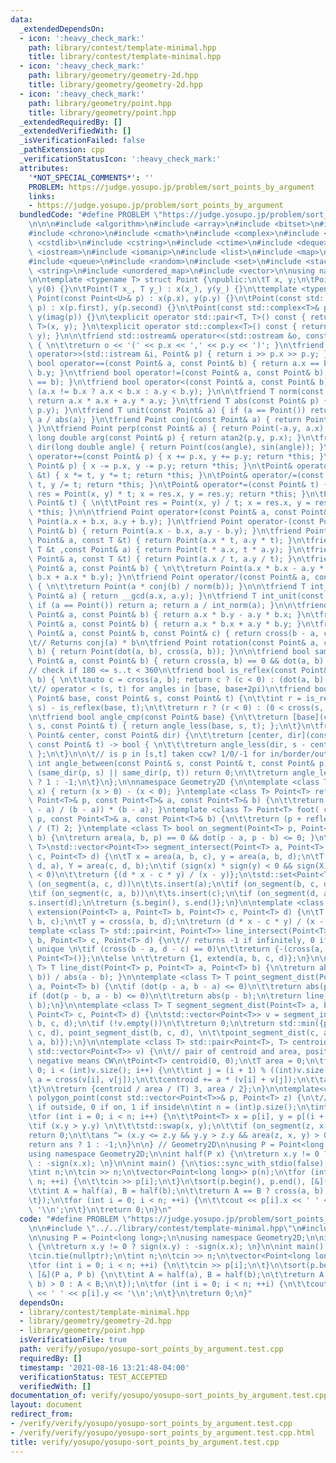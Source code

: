 ```yaml
---
data:
  _extendedDependsOn:
  - icon: ':heavy_check_mark:'
    path: library/contest/template-minimal.hpp
    title: library/contest/template-minimal.hpp
  - icon: ':heavy_check_mark:'
    path: library/geometry/geometry-2d.hpp
    title: library/geometry/geometry-2d.hpp
  - icon: ':heavy_check_mark:'
    path: library/geometry/point.hpp
    title: library/geometry/point.hpp
  _extendedRequiredBy: []
  _extendedVerifiedWith: []
  _isVerificationFailed: false
  _pathExtension: cpp
  _verificationStatusIcon: ':heavy_check_mark:'
  attributes:
    '*NOT_SPECIAL_COMMENTS*': ''
    PROBLEM: https://judge.yosupo.jp/problem/sort_points_by_argument
    links:
    - https://judge.yosupo.jp/problem/sort_points_by_argument
  bundledCode: "#define PROBLEM \"https://judge.yosupo.jp/problem/sort_points_by_argument\"\
    \n\n\n#include <algorithm>\n#include <array>\n#include <bitset>\n#include <cassert>\n\
    #include <chrono>\n#include <cmath>\n#include <complex>\n#include <cstdio>\n#include\
    \ <cstdlib>\n#include <cstring>\n#include <ctime>\n#include <deque>\n#include\
    \ <iostream>\n#include <iomanip>\n#include <list>\n#include <map>\n#include <numeric>\n\
    #include <queue>\n#include <random>\n#include <set>\n#include <stack>\n#include\
    \ <string>\n#include <unordered_map>\n#include <vector>\n\nusing namespace std;\n\
    \n\ntemplate <typename T> struct Point {\npublic:\n\tT x, y;\n\tPoint() : x(0),\
    \ y(0) {}\n\tPoint(T x_, T y_) : x(x_), y(y_) {}\n\ttemplate <typename U> explicit\
    \ Point(const Point<U>& p) : x(p.x), y(p.y) {}\n\tPoint(const std::pair<T, T>&\
    \ p) : x(p.first), y(p.second) {}\n\tPoint(const std::complex<T>& p) : x(real(p)),\
    \ y(imag(p)) {}\n\texplicit operator std::pair<T, T>() const { return std::pair<T,\
    \ T>(x, y); }\n\texplicit operator std::complex<T>() const { return std::complex<T>(x,\
    \ y); }\n\n\tfriend std::ostream& operator<<(std::ostream &o, const Point& p)\
    \ { \n\t\treturn o << '(' << p.x << ',' << p.y << ')'; }\n\tfriend std::istream&\
    \ operator>>(std::istream &i, Point& p) { return i >> p.x >> p.y; }\n\tfriend\
    \ bool operator==(const Point& a, const Point& b) { return a.x == b.x && a.y ==\
    \ b.y; }\n\tfriend bool operator!=(const Point& a, const Point& b) { return !(a\
    \ == b); }\n\tfriend bool operator<(const Point& a, const Point& b) { \n\t\treturn\
    \ (a.x != b.x ? a.x < b.x : a.y < b.y); }\n\n\tfriend T norm(const Point& a) {\
    \ return a.x * a.x + a.y * a.y; }\n\tfriend T abs(const Point& p) { return std::hypot(p.x,\
    \ p.y); }\n\tfriend T unit(const Point& a) { if (a == Point()) return a; return\
    \ a / abs(a); }\n\tfriend Point conj(const Point& a) { return Point(a.x, -a.y);\
    \ }\n\tfriend Point perp(const Point& a) { return Point(-a.y, a.x); }\n\tfriend\
    \ long double arg(const Point& p) { return atan2(p.y, p.x); }\n\tfriend Point\
    \ dir(long double angle) { return Point(cos(angle), sin(angle)); }\n\n\tPoint&\
    \ operator+=(const Point& p) { x += p.x, y += p.y; return *this; }\n\tPoint& operator-=(const\
    \ Point& p) { x -= p.x, y -= p.y; return *this; }\n\tPoint& operator*=(const T\
    \ &t) { x *= t, y *= t; return *this; }\n\tPoint& operator/=(const T &t) { x /=\
    \ t, y /= t; return *this; }\n\tPoint& operator*=(const Point& t) { \n\t\tPoint\
    \ res = Point(x, y) * t; x = res.x, y = res.y; return *this; }\n\tPoint& operator/=(const\
    \ Point& t) { \n\t\tPoint res = Point(x, y) / t; x = res.x, y = res.y; return\
    \ *this; }\n\n\tfriend Point operator+(const Point& a, const Point& b) { return\
    \ Point(a.x + b.x, a.y + b.y); }\n\tfriend Point operator-(const Point& a, const\
    \ Point& b) { return Point(a.x - b.x, a.y - b.y); }\n\tfriend Point operator*(const\
    \ Point& a, const T &t) { return Point(a.x * t, a.y * t); }\n\tfriend Point operator*(const\
    \ T &t ,const Point& a) { return Point(t * a.x, t * a.y); }\n\tfriend Point operator/(const\
    \ Point& a, const T &t) { return Point(a.x / t, a.y / t); }\n\tfriend Point operator*(const\
    \ Point& a, const Point& b) { \n\t\treturn Point(a.x * b.x - a.y * b.y, a.y *\
    \ b.x + a.x * b.y); }\n\tfriend Point operator/(const Point& a, const Point& b)\
    \ { \n\t\treturn Point(a * conj(b) / norm(b)); }\n\n\tfriend T int_norm(const\
    \ Point& a) { return __gcd(a.x, a.y); }\n\tfriend T int_unit(const Point& a) {\
    \ if (a == Point()) return a; return a / int_norm(a); }\n\n\tfriend T cross(const\
    \ Point& a, const Point& b) { return a.x * b.y - a.y * b.x; }\n\tfriend T dot(const\
    \ Point& a, const Point& b) { return a.x * b.x + a.y * b.y; }\n\tfriend T area(const\
    \ Point& a, const Point& b, const Point& c) { return cross(b - a, c - a); }\n\n\
    \t// Returns conj(a) * b\n\tfriend Point rotation(const Point& a, const Point&\
    \ b) { return Point(dot(a, b), cross(a, b)); }\n\n\tfriend bool same_dir(const\
    \ Point& a, const Point& b) { return cross(a, b) == 0 && dot(a, b) > 0; }\n\n\t\
    // check if 180 <= s..t < 360\n\tfriend bool is_reflex(const Point& a, const Point&\
    \ b) { \n\t\tauto c = cross(a, b); return c ? (c < 0) : (dot(a, b) < 0); }\n\n\
    \t// operator < (s, t) for angles in [base, base+2pi)\n\tfriend bool angle_less(const\
    \ Point& base, const Point& s, const Point& t) {\n\t\tint r = is_reflex(base,\
    \ s) - is_reflex(base, t);\n\t\treturn r ? (r < 0) : (0 < cross(s, t));\n\t}\n\
    \n\tfriend bool angle_cmp(const Point& base) {\n\t\treturn [base](const Point&\
    \ s, const Point& t) { return angle_less(base, s, t); };\n\t}\n\tfriend bool angle_cmp_center(const\
    \ Point& center, const Point& dir) {\n\t\treturn [center, dir](const Point& s,\
    \ const Point& t) -> bool { \n\t\t\treturn angle_less(dir, s - center, t - center);\
    \ };\n\t}\n\n\t// is p in [s,t] taken ccw? 1/0/-1 for in/border/out\n\tfriend\
    \ int angle_between(const Point& s, const Point& t, const Point& p) {\n\t\tif\
    \ (same_dir(p, s) || same_dir(p, t)) return 0;\n\t\treturn angle_less(s, p, t)\
    \ ? 1 : -1;\n\t}\n};\n\nnamespace Geometry2D {\n\ntemplate <class T> int sign(T\
    \ x) { return (x > 0) - (x < 0); }\ntemplate <class T> Point<T> reflect(const\
    \ Point<T>& p, const Point<T>& a, const Point<T>& b) {\n\t\treturn a + conj((p\
    \ - a) / (b - a)) * (b - a); }\ntemplate <class T> Point<T> foot( const Point<T>&\
    \ p, const Point<T>& a, const Point<T>& b) {\n\t\treturn (p + reflect(p, a, b))\
    \ / (T) 2; }\ntemplate <class T> bool on_segment(Point<T> p, Point<T> a, Point<T>\
    \ b) {\n\treturn area(a, b, p) == 0 && dot(p - a, p - b) <= 0; }\n\ntemplate <class\
    \ T>\nstd::vector<Point<T>> segment_intersect(Point<T> a, Point<T> b, Point<T>\
    \ c, Point<T> d) {\n\tT x = area(a, b, c), y = area(a, b, d);\n\tT X = area(c,\
    \ d, a), Y = area(c, d, b);\n\tif (sign(x) * sign(y) < 0 && sign(X) * sign(Y)\
    \ < 0)\n\t\treturn {(d * x - c * y) / (x - y)};\n\tstd::set<Point<T>> s;\n\tif\
    \ (on_segment(a, c, d))\n\t\ts.insert(a);\n\tif (on_segment(b, c, d))\n\t\ts.insert(b);\n\
    \tif (on_segment(c, a, b))\n\t\ts.insert(c);\n\tif (on_segment(d, a, b))\n\t\t\
    s.insert(d);\n\treturn {s.begin(), s.end()};\n}\n\ntemplate <class T> Point<T>\
    \ extension(Point<T> a, Point<T> b, Point<T> c, Point<T> d) {\n\tT x = cross(a,\
    \ b, c);\n\tT y = cross(a, b, d);\n\treturn (d * x - c * y) / (x - y);\n}\n\n\
    template <class T> std::pair<int, Point<T>> line_intersect(Point<T> a, Point<T>\
    \ b, Point<T> c, Point<T> d) {\n\t// returns -1 if infinitely, 0 if none, 1 if\
    \ unique \n\tif (cross(b - a, d - c) == 0)\n\t\treturn {-(cross(a, c, d) == 0),\
    \ Point<T>()};\n\telse \n\t\treturn {1, extend(a, b, c, d)};\n}\n\ntemplate <class\
    \ T> T line_dist(Point<T> p, Point<T> a, Point<T> b) {\n\treturn abs(area(p, a,\
    \ b)) / abs(a - b); }\n\ntemplate <class T> T point_segment_dist(Point<T> p, Point<T>\
    \ a, Point<T> b) {\n\tif (dot(p - a, b - a) <= 0)\n\t\treturn abs(p - a);\n\t\
    if (dot(p - b, a - b) <= 0)\n\t\treturn abs(p - b);\n\treturn line_dist(p, a,\
    \ b);\n}\n\ntemplate <class T> T segment_segment_dist(Point<T> a, Point<T> b,\
    \ Point<T> c, Point<T> d) {\n\tstd::vector<Point<T>> v = segment_intersect(a,\
    \ b, c, d);\n\tif (!v.empty())\n\t\treturn 0;\n\treturn std::min({point_segment_dist(a,\
    \ c, d), point_segment_dist(b, c, d), \n\t\tpoint_segment_dist(c, a, b), point_segment_dist(d,\
    \ a, b)});\n}\n\ntemplate <class T> std::pair<Point<T>, T> centroid_area(const\
    \ std::vector<Point<T>> v) {\n\t// pair of centroid and area, positive means CCW,\
    \ negative means CW\n\tPoint<T> centroid(0, 0);\n\tT area = 0;\n\tfor (int i =\
    \ 0; i < (int)v.size(); i++) {\n\t\tint j = (i + 1) % ((int)v.size());\n\t\tT\
    \ a = cross(v[i], v[j]);\n\t\tcentroid += a * (v[i] + v[j]);\n\t\tarea += a;\n\
    \t}\n\treturn {centroid / area / (T) 3, area / 2};\n}\n\ntemplate<class T> int\
    \ polygon_point(const std::vector<Point<T>>& p, Point<T> z) {\n\t// returns -1\
    \ if outside, 0 if on, 1 if inside\n\tint n = (int)p.size();\n\tint ans = 0;\n\
    \tfor (int i = 0; i < n; i++) {\n\t\tPoint<T> x = p[i], y = p[(i + 1) % n];\n\t\
    \tif (x.y > y.y) \n\t\t\tstd::swap(x, y);\n\t\tif (on_segment(z, x, y))\n\t\t\t\
    return 0;\n\t\tans ^= (x.y <= z.y && y.y > z.y && area(z, x, y) > 0);\n\t}\n\t\
    return ans ? 1 : -1;\n}\n\n} // Geometry2D\n\nusing P = Point<long long>;\n\n\
    using namespace Geometry2D;\n\nint half(P x) {\n\treturn x.y != 0 ? sign(x.y)\
    \ : -sign(x.x); \n}\n\nint main() {\n\tios::sync_with_stdio(false);\n\tcin.tie(nullptr);\n\
    \tint n;\n\tcin >> n;\n\tvector<Point<long long>> p(n);\n\tfor (int i = 0; i <\
    \ n; ++i) {\n\t\tcin >> p[i];\n\t}\n\tsort(p.begin(), p.end(), [&](P a, P b) {\n\
    \t\tint A = half(a), B = half(b);\n\t\treturn A == B ? cross(a, b) > 0 : A < B;\n\
    \t});\n\tfor (int i = 0; i < n; ++i) {\n\t\tcout << p[i].x << ' ' << p[i].y <<\
    \ '\\n';\n\t}\n\treturn 0;\n}\n"
  code: "#define PROBLEM \"https://judge.yosupo.jp/problem/sort_points_by_argument\"\
    \n\n#include \"../../library/contest/template-minimal.hpp\"\n#include \"../../library/geometry/geometry-2d.hpp\"\
    \n\nusing P = Point<long long>;\n\nusing namespace Geometry2D;\n\nint half(P x)\
    \ {\n\treturn x.y != 0 ? sign(x.y) : -sign(x.x); \n}\n\nint main() {\n\tios::sync_with_stdio(false);\n\
    \tcin.tie(nullptr);\n\tint n;\n\tcin >> n;\n\tvector<Point<long long>> p(n);\n\
    \tfor (int i = 0; i < n; ++i) {\n\t\tcin >> p[i];\n\t}\n\tsort(p.begin(), p.end(),\
    \ [&](P a, P b) {\n\t\tint A = half(a), B = half(b);\n\t\treturn A == B ? cross(a,\
    \ b) > 0 : A < B;\n\t});\n\tfor (int i = 0; i < n; ++i) {\n\t\tcout << p[i].x\
    \ << ' ' << p[i].y << '\\n';\n\t}\n\treturn 0;\n}"
  dependsOn:
  - library/contest/template-minimal.hpp
  - library/geometry/geometry-2d.hpp
  - library/geometry/point.hpp
  isVerificationFile: true
  path: verify/yosupo/yosupo-sort_points_by_argument.test.cpp
  requiredBy: []
  timestamp: '2021-08-16 13:21:48-04:00'
  verificationStatus: TEST_ACCEPTED
  verifiedWith: []
documentation_of: verify/yosupo/yosupo-sort_points_by_argument.test.cpp
layout: document
redirect_from:
- /verify/verify/yosupo/yosupo-sort_points_by_argument.test.cpp
- /verify/verify/yosupo/yosupo-sort_points_by_argument.test.cpp.html
title: verify/yosupo/yosupo-sort_points_by_argument.test.cpp
---
```

